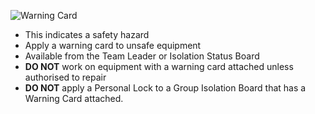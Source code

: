 ![Warning Card](image.png)

- This indicates a safety hazard
- Apply a warning card to unsafe equipment
- Available from the Team Leader or Isolation Status Board
- **DO NOT** work on equipment with a warning card attached unless authorised to repair
- **DO NOT** apply a Personal Lock to a Group Isolation Board that has a Warning Card attached.